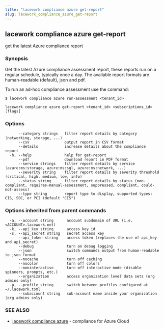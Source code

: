 ```yaml
---
title: "lacework compliance azure get-report"
slug: lacework_compliance_azure_get-report
---
```


## lacework compliance azure get-report

get the latest Azure compliance report

### Synopsis

Get the latest Azure compliance assessment report, these reports run on a regular schedule,
typically once a day. The available report formats are human-readable (default), json and pdf.

To run an ad-hoc compliance assessment use the command:

    $ lacework compliance azure run-assessment <tenant_id>


```
lacework compliance azure get-report <tenant_id> <subscriptions_id> [flags]
```

### Options

```
      --category strings   filter report details by category (networking, storage, ...)
      --csv                output report in CSV format
      --details            increase details about the compliance report
  -h, --help               help for get-report
      --pdf                download report in PDF format
      --service strings    filter report details by service (azure:ms:storage, azure:ms:sql, azure:ms:network, ...)
      --severity string    filter report details by severity threshold (critical, high, medium, low, info)
      --status string      filter report details by status (non-compliant, requires-manual-assessment, suppressed, compliant, could-not-assess)
      --type string        report type to display, supported types: CIS, SOC, or PCI (default "CIS")
```

### Options inherited from parent commands

```
  -a, --account string      account subdomain of URL (i.e. <ACCOUNT>.lacework.net)
  -k, --api_key string      access key id
  -s, --api_secret string   secret access key
      --api_token string    access token (replaces the use of api_key and api_secret)
      --debug               turn on debug logging
      --json                switch commands output from human-readable to json format
      --nocache             turn off caching
      --nocolor             turn off colors
      --noninteractive      turn off interactive mode (disable spinners, prompts, etc.)
      --organization        access organization level data sets (org admins only)
  -p, --profile string      switch between profiles configured at ~/.lacework.toml
      --subaccount string   sub-account name inside your organization (org admins only)
```

### SEE ALSO

* [lacework compliance azure](lacework_compliance_azure.md)	 - compliance for Azure Cloud

